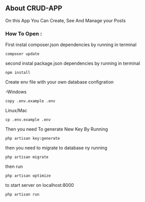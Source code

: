 

## About CRUD-APP

On this App You Can Create, See And Manage your Posts 

### How To Open :



First instal composer.json dependencies by running in terminal

```bach 
composer update
```
second instal package.json dependencies by running in terminal
```bach 
npm install
```

Create env file with your own database configration

-Windows

```bach 
copy .env.example .env
```
Linux/Mac

```bach 
cp .env.example .env
```

Then you need To generate New Key By Running 


```bach 
php artisan key:generate
```

then you need to migrate to database ny running

```bach 
php artisan migrate
```

then run
```bach 
php artisan optimize
```

to start server on localhost:8000
```bach 
php artisan run
```


